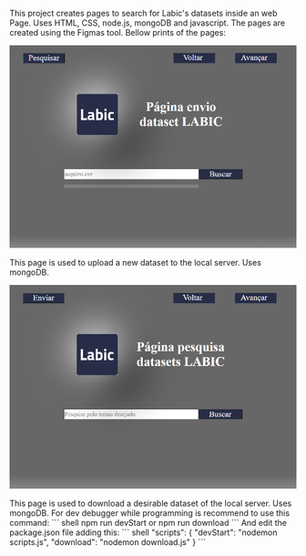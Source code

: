 This project creates pages to search for Labic's datasets inside an web Page. Uses HTML, CSS, node.js, mongoDB and javascript. The pages are created using the Figmas tool. Bellow prints of the pages:
<br />
<p align="center">
<img src="https://github.com/lorenzoppx/Website/blob/main/print_pages/enviar_page.png" width="600">
<p />
This page is used to upload a new dataset to the local server. Uses mongoDB.
<p align="center">
<img src="https://github.com/lorenzoppx/Website/blob/main/print_pages/pesquisar_page.png" width="600">
<p />
This page is used to download a desirable dataset of the local server. Uses mongoDB.
For dev debugger while programming is recommend to use this command:
``` shell
  npm run devStart or npm run download
```
And edit the package.json file adding this:
``` shell
  "scripts": {
    "devStart": "nodemon scripts.js",
    "download": "nodemon download.js"
  }
```
